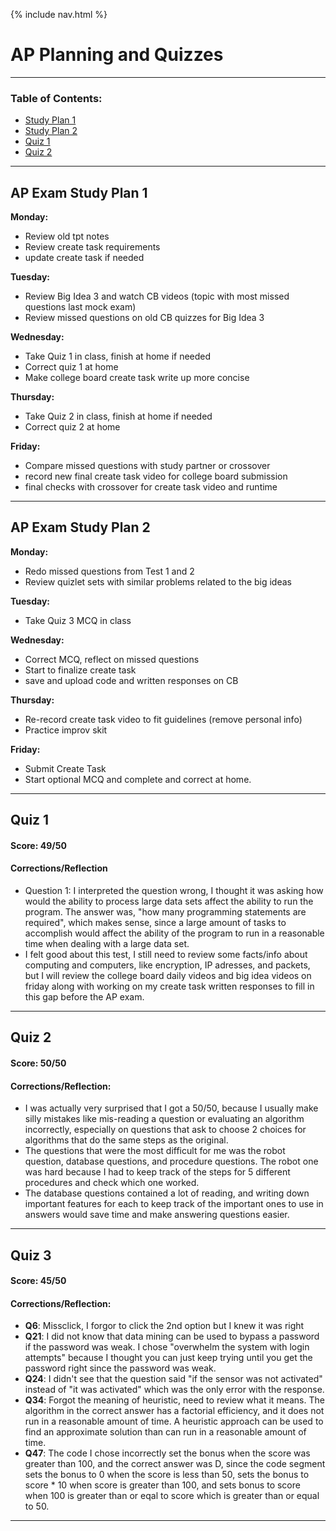 {% include nav.html %}

# AP Planning and Quizzes

***

### Table of Contents:
- [Study Plan 1](#ap-exam-study-plan-1)
- [Study Plan 2](#ap-exam-study-plan-2)
- [Quiz 1](#quiz-1)
- [Quiz 2](#quiz-2)

***

## AP Exam Study Plan 1

**Monday:**
- Review old tpt notes
- Review create task requirements
- update create task if needed


**Tuesday:**
- Review Big Idea 3 and watch CB videos (topic with most missed questions last mock exam)
- Review missed questions on old CB quizzes for Big Idea 3


**Wednesday:**
- Take Quiz 1 in class, finish at home if needed
- Correct quiz 1 at home
- Make college board create task write up more concise


**Thursday:**
- Take Quiz 2 in class, finish at home if needed
- Correct quiz 2 at home


**Friday:**
- Compare missed questions with study partner or crossover
- record new final create task video for college board submission
- final checks with crossover for create task video and runtime

***

## AP Exam Study Plan 2

**Monday:**
- Redo missed questions from Test 1 and 2
- Review quizlet sets with similar problems related to the big ideas


**Tuesday:**
- Take Quiz 3 MCQ in class


**Wednesday:**
- Correct MCQ, reflect on missed questions
- Start to finalize create task
- save and upload code and written responses on CB


**Thursday:**
- Re-record create task video to fit guidelines (remove personal info)
- Practice improv skit

**Friday:**
- Submit Create Task
- Start optional MCQ and complete and correct at home.

***

## Quiz 1

#### Score: 49/50

#### Corrections/Reflection
- Question 1: I interpreted the question wrong, I thought it was asking how would the ability to process large data sets affect the ability to run the program. The answer was, "how many programming statements are required", which makes sense, since a large amount of tasks to accomplish would affect the ability of the program to run in a reasonable time when dealing with a large data set.
- I felt good about this test, I still need to review some facts/info about computing and computers, like encryption, IP adresses, and packets, but I will review the college board daily videos and big idea videos on friday along with working on my create task written responses to fill in this gap before the AP exam.

***

## Quiz 2

#### Score: 50/50

#### Corrections/Reflection:
- I was actually very surprised that I got a 50/50, because I usually make silly mistakes like mis-reading a question or evaluating an algorithm incorrectly, especially on questions that ask to choose 2 choices for algorithms that do the same steps as the original.
- The questions that were the most difficult for me was the robot question, database questions, and procedure questions. The robot one was hard because I had to keep track of the steps for 5 different procedures and check which one worked.
- The database questions contained a lot of reading, and writing down important features for each to keep track of the important ones to use in answers would save time and make answering questions easier. 

***

## Quiz 3

#### Score: 45/50

#### Corrections/Reflection:
- **Q6**: Missclick, I forgor to click the 2nd option but I knew it was right
- **Q21**: I did not know that data mining can be used to bypass a password if the password was weak. I chose "overwhelm the system with login attempts" because I thought you can just keep trying until you get the password right since the password was weak.
- **Q24**: I didn't see that the question said "if the sensor was not activated" instead of "it was activated" which was the only error with the response.
- **Q34**: Forgot the meaning of heuristic, need to review what it means. The algorithm in the correct answer has a factorial efficiency, and it does not run in a reasonable amount of time. A heuristic approach can be used to find an approximate solution than can run in a reasonable amount of time. 
- **Q47**: The code I chose incorrectly set the bonus when the score was greater than 100, and the correct answer was D, since the code segment sets the bonus to 0 when the score is less than 50, sets the bonus to score * 10 when score is greater than 100, and sets bonus to score when 100 is greater than or eqal to score which is greater than or equal to 50.

***